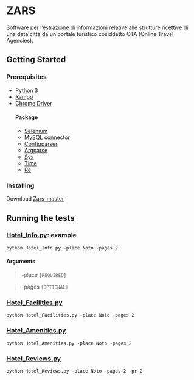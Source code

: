 # ZARS
Software per l’estrazione di informazioni relative alle strutture 
ricettive di una data città da un portale turistico cosiddetto OTA (Online Travel Agencies). 

## Getting Started
### Prerequisites
- [Python 3](https://www.python.org/downloads/)
- [Xampp](https://www.apachefriends.org/download.html)
- [Chrome Driver](https://chromedriver.chromium.org/)
    #### Package
    - [Selenium](https://www.selenium.dev/downloads/)
    - [MySQL connector](https://www.mysql.com/it/products/connector/)
    - [Configparser](https://docs.python.org/3/library/configparser.html)
    - [Argparse](https://docs.python.org/3/library/argparse.html)
    - [Sys](https://docs.python.org/3/library/sys.html)
    - [Time](https://docs.python.org/3/library/time.html)
    - [Re](https://docs.python.org/3/library/re.html)
    
### Installing
Download [Zars-master](https://github.com/alessiamns/ZARS.git)

## Running the tests
### [Hotel_Info.py](Hotel_Info.py): example
```
python Hotel_Info.py -place Noto -pages 2
```
#### Arguments
> -place `[REQUIRED]`

> -pages `[OPTIONAL]`

### [Hotel_Facilities.py](Hotel_Facilities.py)

```
python Hotel_Facilities.py -place Noto -pages 2
```
### [Hotel_Amenities.py](Hotel_Amenities.py)

```
python Hotel_Amenities.py -place Noto -pages 2
```
### [Hotel_Reviews.py](Hotel_Reviews.py)

```
python Hotel_Reviews.py -place Noto -pages 2 -pr 2
```
